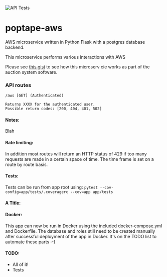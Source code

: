![API Tests](https://github.com/cliveyg/poptape-aws/actions/workflows/api-test.yml/badge.svg)

# poptape-aws
AWS microservice written in Python Flask with a postgres database backend.

This microservice performs various interactions with AWS

Please see [this gist](https://gist.github.com/cliveyg/cf77c295e18156ba74cda46949231d69) to see how this microserv
cie works as part of the auction system software.

### API routes

```
/aws [GET] (Authenticated)

Returns XXXX for the authenticated user. 
Possible return codes: [200, 404, 401, 502]

```

#### Notes:
Blah

#### Rate limiting:
In addition most routes will return an HTTP status of 429 if too many requests are made in a certain space of time. The time frame is set on a route by route basis.

#### Tests:
Tests can be run from app root using: `pytest --cov-config=app/tests/.coveragerc --cov=app app/tests`

#### A Title:

#### Docker:
This app can now be run in Docker using the included docker-compose.yml and Dockerfile. The database and roles still need to be created manually after successful deployment of the app in Docker. It's on the TODO list to automate these parts :-)

#### TODO:
* All of it!
* Tests
